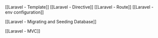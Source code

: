 [[Laravel - Template]]
[[Laravel - Directive]]
[[Laravel - Route]]
[[Laravel - env configuration]]


[[Laravel - Migrating and Seeding Database]]


[[Laravel - MVC]]

